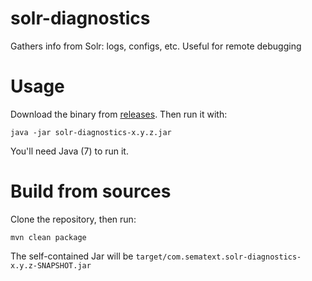 # solr-diagnostics
Gathers info from Solr: logs, configs, etc. Useful for remote debugging
# Usage
Download the binary from [releases](https://github.com/sematext/solr-diagnostics/releases). Then run it with:

    java -jar solr-diagnostics-x.y.z.jar
You'll need Java (7) to run it.
# Build from sources
Clone the repository, then run:

    mvn clean package
The self-contained Jar will be `target/com.sematext.solr-diagnostics-x.y.z-SNAPSHOT.jar`

